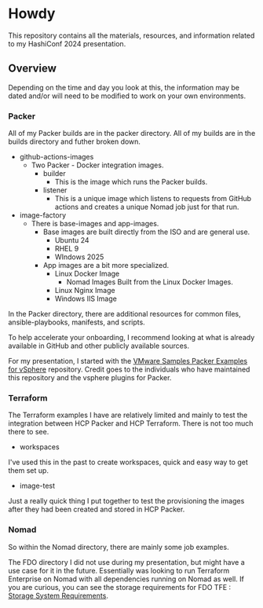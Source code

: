 # Howdy

This repository contains all the materials, resources, and information related to my HashiConf 2024 presentation.

## Overview

Depending on the time and day you look at this, the information may be dated and/or will need to be modified to work on your own environments. 

### Packer 

All of my Packer builds are in the packer directory. All of my builds are in the builds directory and futher broken down. 

- github-actions-images  
    - Two Packer - Docker integration images. 
        - builder
            - This is the image which runs the Packer builds. 
        - listener
            - This is a unique image which listens to requests from GitHub actions and creates a unique Nomad job just for that run. 
- image-factory
    - There is base-images and app-images. 
        - Base images are built directly from the ISO and are general use. 
            - Ubuntu 24
            - RHEL 9
            - WIndows 2025
        - App images are a bit more specialized. 
            - Linux Docker Image
                - Nomad Images Built from the Linux Docker Images.
            - Linux Nginx Image
            - Windows IIS Image

In the Packer directory, there are additional resources for common files, ansible-playbooks, manifests, and scripts. 

To help accelerate your onboarding, I recommend looking at what is already available in GitHub and other publicly available sources. 

For my presentation, I started with the [VMware Samples Packer Examples for vSphere](https://github.com/vmware-samples/packer-examples-for-vsphere) repository. Credit goes to the individuals who have maintained this repository and the vsphere plugins for Packer. 

### Terraform

The Terraform examples I have are relatively limited and mainly to test the integration between HCP Packer and HCP Terraform. There is not too much there to see. 

- workspaces

I've used this in the past to create workspaces, quick and easy way to get them set up. 

- image-test

Just a really quick thing I put together to test the provisioning the images after they had been created and stored in HCP Packer. 

### Nomad

So within the Nomad directory, there are mainly some job examples. 

The FDO directory I did not use during my presentation, but might have a use case for it in the future. Essentially was looking to run Terraform Enterprise on Nomad with all dependencies running on Nomad as well. If you are curious, you can see the storage requirements for FDO TFE : [Storage System Requirements](https://developer.hashicorp.com/terraform/enterprise/deploy/nomad#deploy-external-storage-systems).

